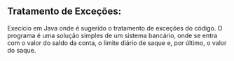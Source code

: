 ## Tratamento de Exceções:
Execício em Java onde é sugerido o tratamento de exceções do código.
O programa é uma solução simples de um sistema bancário, onde se entra com o valor do saldo da conta, 
o limite diário de saque e, por último, o valor do saque.

